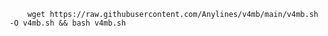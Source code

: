         wget https://raw.githubusercontent.com/Anylines/v4mb/main/v4mb.sh -O v4mb.sh && bash v4mb.sh
